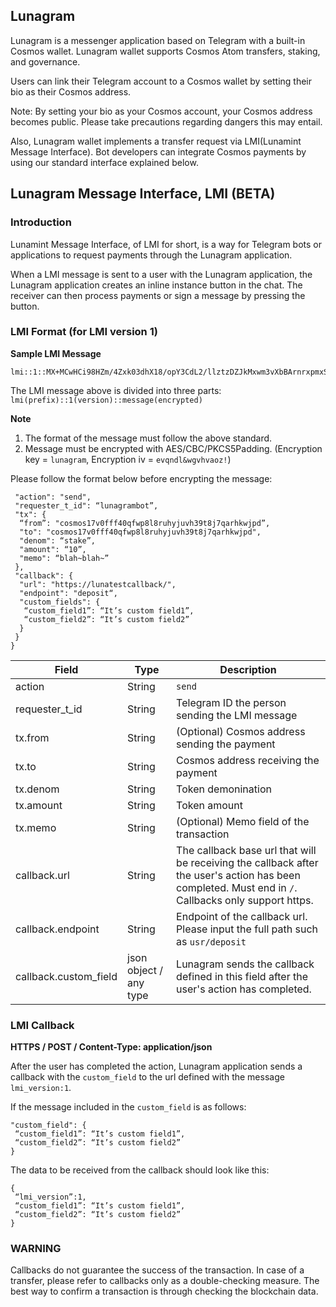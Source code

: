 ## Lunagram

Lunagram is a messenger application based on Telegram with a  built-in Cosmos wallet. Lunagram wallet supports Cosmos Atom transfers, staking, and governance.

Users can link their Telegram account to a Cosmos wallet by setting their bio as their Cosmos address.

Note: By setting your bio as your Cosmos account, your Cosmos address becomes public. Please take precautions regarding dangers this may entail.

Also, Lunagram wallet implements a transfer request via LMI(Lunamint Message Interface). Bot developers can integrate Cosmos payments by using our standard interface explained below.

## Lunagram Message Interface, LMI (BETA)

### Introduction

Lunamint Message Interface, of LMI for short, is a way for Telegram bots or applications to request payments through the Lunagram application.

When a LMI message is sent to a user with the Lunagram application, the Lunagram application creates an inline instance button in the chat. The receiver can then process payments or sign a message by pressing the button.  

### LMI Format (for LMI version 1)

**Sample LMI Message**

```
lmi::1::MX+MCwHCi98HZm/4Zxk03dhX18/opY3CdL2/llztzDZJkMxwm3vXbBArnrxpmxS3l8UT3r4Ya4EDBu9wuL1owE2CkybJxuhLJn9hf13M1/VayKJLH0GLaekQmGtm1wLEh1PYd4Ne3OZp+/fWAQITjoOfffiFlwlY4htSl5h2zQHQ6QulURGnwf4iR2TWJKnXAM46v1EL9qOOkIU5TfBdNHLPqyDdgvdawDKcZjbx2M0W3bpZiPxDYASBVuyAxFR2MFfnidRnQ5neS1thW1vYRhjLi5aOyXAUHtUSXhNHCElnOxKzTI7zfd2vFB/k31pLqRgcAMUuw7fgGZilSVoFX2CdFn8gcKNVEA6STXU+lHMV2OxvFsnwBoMhSv9mBxsloJot+Q3inj3fV5LX+5FT43MpsHAxeCR26YNtTCjafSU=
```

The LMI message above is divided into three parts: `lmi(prefix)::1(version)::message(encrypted)`

**Note**
1. The format of the message must follow the above standard.
2. Message must be encrypted with AES/CBC/PKCS5Padding. (Encryption key = `lunagram`, Encryption iv = `evqndl&wgvhvaoz!`)

Please follow the format below before encrypting the message:

```{
 "action": "send",
 "requester_t_id": “lunagrambot”,
 "tx": {
  “from”: "cosmos17v0fff40qfwp8l8ruhyjuvh39t8j7qarhkwjpd”,
  "to": "cosmos17v0fff40qfwp8l8ruhyjuvh39t8j7qarhkwjpd",
  "denom": “stake”,
  "amount": “10”,
  "memo": “blah~blah~”
 },
 "callback": {
  "url": "https://lunatestcallback/",
  "endpoint": "deposit“,
  "custom_fields": {
   “custom_field1”: “It’s custom field1”,
   “custom_field2”: “It’s custom field2”
  }
 }
}
```

Field | Type | Description
------|------|---------
action | String | `send`
requester_t_id | String | Telegram ID the person sending the LMI message
tx.from | String | (Optional) Cosmos address sending the payment
tx.to | String | Cosmos address receiving the payment
tx.denom | String | Token demonination
tx.amount | String | Token amount
tx.memo | String | (Optional) Memo field of the transaction
callback.url | String | The callback base url that will be receiving the callback after the user's action has been completed. Must end in `/`. Callbacks only support https.
callback.endpoint | String | Endpoint of the callback url. Please input the full path such as `usr/deposit`
callback.custom_field | json object / any type | Lunagram sends the callback defined in this field after the user's action has completed.


### LMI Callback

**HTTPS / POST / Content-Type: application/json**

After the user has completed the action, Lunagram application sends a callback with the `custom_field` to the url defined with the message `lmi_version:1`.

If the message included in the `custom_field` is as follows:

```
"custom_field": {
 “custom_field1”: “It’s custom field1”,
 “custom_field2”: “It’s custom field2”
}
```

The data to be received from the callback should look like this:

```
{
 “lmi_version”:1,
 “custom_field1”: “It’s custom field1”,
 “custom_field2”: “It’s custom field2”
}
```

### WARNING

Callbacks do not guarantee the success of the transaction. In case of a transfer, please refer to callbacks only as a double-checking measure. The best way to confirm a transaction is through checking the blockchain data.
